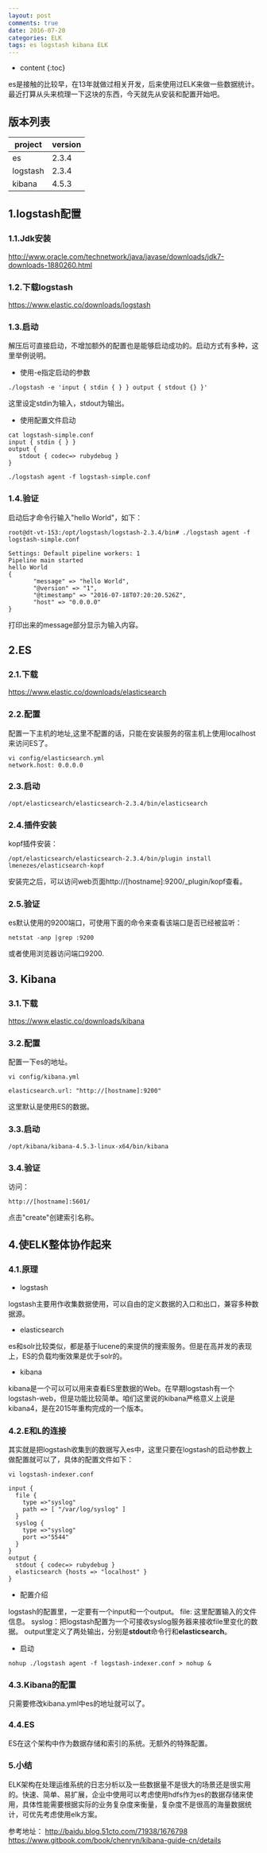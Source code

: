 ```yaml
---
layout: post
comments: true
date: 2016-07-20
categories: ELK
tags: es logstash kibana ELK
---
```


* content
{:toc}

es是接触的比较早，在13年就做过相关开发，后来使用过ELK来做一些数据统计。最近打算从头来梳理一下这块的东西，今天就先从安装和配置开始吧。




## 版本列表

| project  | version |
| --- | --- |
| es | 2.3.4 |
| logstash | 2.3.4 |
| kibana | 4.5.3 |

## 1.logstash配置

### 1.1.Jdk安装
http://www.oracle.com/technetwork/java/javase/downloads/jdk7-downloads-1880260.html


### 1.2.下载logstash
https://www.elastic.co/downloads/logstash

### 1.3.启动

解压后可直接启动，不增加额外的配置也是能够启动成功的。启动方式有多种，这里举例说明。

- 使用-e指定启动的参数

```
./logstash -e 'input { stdin { } } output { stdout {} }'
```

这里设定stdin为输入，stdout为输出。

- 使用配置文件启动

```
cat logstash-simple.conf
input { stdin { } }
output {
   stdout { codec=> rubydebug }
}

./logstash agent -f logstash-simple.conf
```

### 1.4.验证

启动后才命令行输入"hello World"，如下：

```
root@dt-vt-153:/opt/logstash/logstash-2.3.4/bin# ./logstash agent -f logstash-simple.conf

Settings: Default pipeline workers: 1
Pipeline main started
hello World
{
       "message" => "hello World",
       "@version" => "1",
       "@timestamp" => "2016-07-18T07:20:20.526Z",
       "host" => "0.0.0.0"
}
```

打印出来的message部分显示为输入内容。

## 2.ES

### 2.1.下载
https://www.elastic.co/downloads/elasticsearch

### 2.2.配置
配置一下主机的地址,这里不配置的话，只能在安装服务的宿主机上使用localhost来访问ES了。

```
vi config/elasticsearch.yml
network.host: 0.0.0.0
```

### 2.3.启动

```
/opt/elasticsearch/elasticsearch-2.3.4/bin/elasticsearch
```

### 2.4.插件安装

kopf插件安装：

```
/opt/elasticsearch/elasticsearch-2.3.4/bin/plugin install lmenezes/elasticsearch-kopf
```

安装完之后，可以访问web页面http://[hostname]:9200/_plugin/kopf查看。

### 2.5.验证

es默认使用的9200端口，可使用下面的命令来查看该端口是否已经被监听：

```
netstat -anp |grep :9200
```

或者使用浏览器访问端口9200.


## 3. Kibana

### 3.1.下载
https://www.elastic.co/downloads/kibana

### 3.2.配置

配置一下es的地址。

```
vi config/kibana.yml

elasticsearch.url: "http://[hostname]:9200"
```

这里默认是使用ES的数据。

### 3.3.启动

```
/opt/kibana/kibana-4.5.3-linux-x64/bin/kibana
```

### 3.4.验证

访问：

```
http://[hostname]:5601/
```
点击"create"创建索引名称。

## 4.使ELK整体协作起来

### 4.1.原理

- logstash

logstash主要用作收集数据使用，可以自由的定义数据的入口和出口，兼容多种数据源。

- elasticsearch

es和solr比较类似，都是基于lucene的来提供的搜索服务。但是在高并发的表现上，ES的负载均衡效果是优于solr的。

- kibana

kibana是一个可以可以用来查看ES里数据的Web。在早期logstash有一个logstash-web，但是功能比较简单。咱们这里说的kibana严格意义上说是kibana4，是在2015年重构完成的一个版本。

### 4.2.E和L的连接
其实就是把logstash收集到的数据写入es中，这里只要在logstash的启动参数上做配置就可以了，具体的配置文件如下：

```
vi logstash-indexer.conf

input {
  file {
    type =>"syslog"
    path => [ "/var/log/syslog" ]
  }
  syslog {
    type =>"syslog"
    port =>"5544"
  }
}
output {
  stdout { codec=> rubydebug }
  elasticsearch {hosts => "localhost" }
}
```

- 配置介绍

logstash的配置里，一定要有一个input和一个output。
file: 这里配置输入的文件信息。
syslog：把logstash配置为一个可接收syslog服务器来接收file里变化的数据。
output里定义了两处输出，分别是**stdout**命令行和**elasticsearch**。

- 启动

```
nohup ./logstash agent -f logstash-indexer.conf > nohup &
```

### 4.3.Kibana的配置
只需要修改kibana.yml中es的地址就可以了。


### 4.4.ES
ES在这个架构中作为数据存储和索引的系统。无额外的特殊配置。

### 5.小结
ELK架构在处理运维系统的日志分析以及一些数据量不是很大的场景还是很实用的。快速、简单、易扩展，企业中使用可以考虑使用hdfs作为es的数据存储来使用，具体性能需要根据实际的业务复杂度来衡量，复杂度不是很高的海量数据统计，可优先考虑使用elk方案。

参考地址：
http://baidu.blog.51cto.com/71938/1676798
https://www.gitbook.com/book/chenryn/kibana-guide-cn/details


